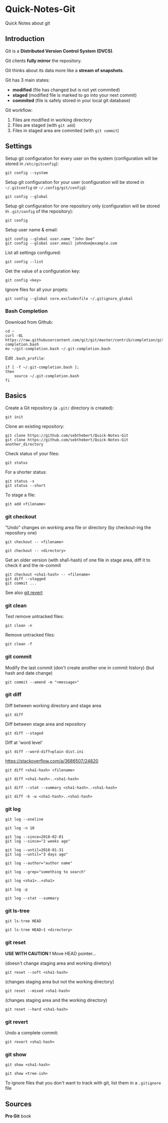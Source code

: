 Quick-Notes-Git
===============

Quick Notes about git

## Introduction

Git is a **Distributed Version Control System (DVCS)**.

Git clients **fully mirror** the repository.

Git thinks about its data more like a **stream of snapshots**.

Git has 3 main states:
  * **modified** (file has changed but is not yet commited)
  * **staged** (modified file is marked to go into your next commit)
  * **commited** (file is safely stored in your local git database)

Git workflow:
  1. Files are modified in working directory
  2. Files are staged (with `git add`)
  3. Files in staged area are commited (with `git commit`)

## Settings

Setup git configuration for every user on the system (configuration will be stored in `/etc/gitconfig`):
```shell
git config --system
```

Setup git configuration for your user (configuration will be stored in `~/.gitconfig` or `~/.config/git/config`):
```shell
git config --global
```

Setup git configuration for one repository only (configuration will be stored in `.git/config` of the repository):
```shell
git config
```

Setup user name & email:
```shell
git config --global user.name "John Doe"
git config --global user.email johndoe@example.com
```

List all settings configured:
```shell
git config --list 
```

Get the value of a configuration key:
```shell
git config <key> 
```

Ignore files for all your projets:
```
git config --global core.excludesfile ~/.gitignore_global
```

### Bash Completion

Download from Github:
```shell
cd ~
curl -OL https://raw.githubusercontent.com/git/git/master/contrib/completion/git-completion.bash
mv ~/git-completion.bash ~/.git-completion.bash
```

Edit `.bash_profile`:
```shell
if [ -f ~/.git-completion.bash ]; 
then
    source ~/.git-completion.bash
fi
```


## Basics

Create a Git repository (a `.git/` directory is created):
```shell
git init 
```

Clone an existing repository:
```shell
git clone https://github.com/sebthebert/Quick-Notes-Git
git clone https://github.com/sebthebert/Quick-Notes-Git another_directory
```

Check status of your files:
```shell
git status 
```

For a shorter status:
```shell
git status -s
git status --short
```

To stage a file:
```shell
git add <filename> 
```

### git checkout

"Undo" changes on working area file or directory (by checkout-ing the repository one) 
```shell
git checkout -- <filename>

git checkout -- <directory>
```

Get an older version (with sha1-hash) of one file in stage area, diff it to check it and the re-commit
```shell
git checkout <sha1-hash> -- <filename>
git diff --stagged
git commit ...
```
See also [git revert](#git-revert)

### git clean

Test remove untracked files:
```shell
git clean -n
```

Remove untracked files:
```
git clean -f
```

### git commit

Modify the last commit (don't create another one in commit history) (but hash and date change)
```shell
git commit --amend -m "<message>"
```

### git diff

Diff between working directory and stage area
```shell
git diff
```

Diff between stage area and repository
```shell
git diff --staged
```

Diff at 'word level'
```shell
git diff --word-diff=plain dist.ini
```

https://stackoverflow.com/a/3686507/24820


```shell
git diff <sha1-hash> <filename>

git diff <sha1-hash>..<sha1-hash>

git diff --stat --summary <sha1-hash>..<sha1-hash>

git diff -b -w <sha1-hash>..<sha1-hash>
```

### git log

```shell
git log --oneline

git log -n 10

git log --since=2018-02-01
git log --since="2 weeks ago"

git log --until=2018-01-31
git log --until="3 days ago"

git log --author="author name"

git log --grep="something to search"

git log <sha1>..<sha1>

git log -p

git log --stat --summary
```

### git ls-tree

```shell
git ls-tree HEAD

git ls-tree HEAD~1 <directory>
```

### git reset

**USE WITH CAUTION !**
Move HEAD pointer...

(doesn't change staging area and working diretory)
```shell
git reset --soft <sha1-hash>
```

(changes staging area but not the working directory)
```shell
git reset --mixed <sha1-hash>
```

(changes staging area and the working directory)
```shell
git reset --hard <sha1-hash>
```

### git revert

Undo a complete commit:
```shell
git revert <sha1-hash>
```

### git show

```shell
git show <sha1-hash>

git show <tree-ish>
```

To ignore files that you don't want to track with git, list them in a `.gitignore` file

## Sources

**Pro Git** book
